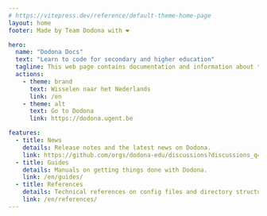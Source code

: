 ```yaml
---
# https://vitepress.dev/reference/default-theme-home-page
layout: home
footer: Made by Team Dodona with ❤️

hero:
  name: "Dodona Docs"
  text: "Learn to code for secondary and higher education"
  tagline: This web page contains documentation and information about the Dodona project.
  actions:
    - theme: brand
      text: Wisselen naar het Nederlands
      link: /en
    - theme: alt
      text: Go to Dodona
      link: https://dodona.ugent.be

features:
  - title: News
    details: Release notes and the latest news on Dodona.
    link: https://github.com/orgs/dodona-edu/discussions?discussions_q=category%3AAnnouncements+category%3A%22Release+notes%22
  - title: Guides
    details: Manuals on getting things done with Dodona.
    link: /en/guides/
  - title: References
    details: Technical references on config files and directory structures.
    link: /en/references/
---
```

